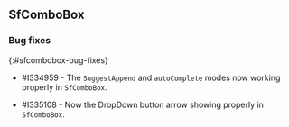 ## SfComboBox

### Bug fixes
{:#sfcombobox-bug-fixes}

* \#I334959 - The `SuggestAppend` and `autoComplete` modes now working properly in `SfComboBox`.


* \#I335108 - Now the DropDown button arrow showing properly in `SfComboBox`. 